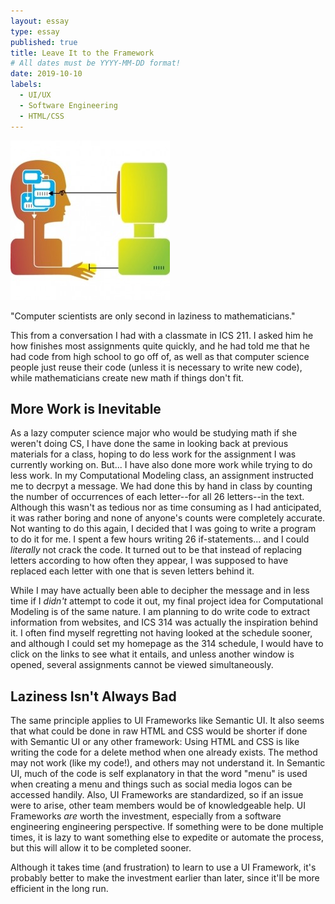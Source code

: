 ```yaml
---
layout: essay
type: essay
published: true
title: Leave It to the Framework
# All dates must be YYYY-MM-DD format!
date: 2019-10-10
labels:
  - UI/UX
  - Software Engineering
  - HTML/CSS
---
```

<img class="ui medium left floated image" src="../images/hci-image.jpg">

"Computer scientists are only second in laziness to mathematicians."
 
This from a conversation I had with a classmate in ICS 211. I asked him he how finishes most assignments quite quickly, and he had told me that he had code from high school to go off of, as well as that computer science people just reuse their code (unless it is necessary to write new code), while mathematicians create new math if things don't fit. 




## More Work is Inevitable
As a lazy computer science major who would be studying math if she weren't doing CS, I have done the same in looking back at previous materials for a class, hoping to do less work for the assignment I was currently working on. But... I have also done more work while trying to do less work. In my Computational Modeling class, an assignment instructed me to decrpyt a message. We had done this by hand in class by counting the number of occurrences of each letter--for all 26 letters--in the text. Although this wasn't as tedious nor as time consuming as I had anticipated, it was rather boring and none of anyone's counts were completely accurate. Not wanting to do this again, I decided that I was going to write a program to do it for me. I spent a few hours writing 26 if-statements... and I could *literally* not crack the code. It turned out to be that instead of replacing letters according to how often they appear, I was supposed to have replaced each letter with one that is seven letters behind it. 

While I may have actually been able to decipher the message and in less time if I *didn't* attempt to code it out, my final project idea for Computational Modeling is of the same nature. I am planning to do write code to extract information from websites, and ICS 314 was actually the inspiration behind it. I often find myself regretting not having looked at the schedule sooner, and although I could set my homepage as the 314 schedule, I would have to click on the links to see what it entails, and unless another window is opened, several assignments cannot be viewed simultaneously.

## Laziness Isn't Always Bad
The same principle applies to UI Frameworks like Semantic UI. It also seems that what could be done in raw HTML and CSS would be shorter if done with Semantic UI or any other framework: Using HTML and CSS is like writing the code for a delete method when one already exists. The method may not work (like my code!), and others may not understand it. In Semantic UI, much of the code is self explanatory in that the word "menu" is used when creating a menu and things such as social media logos can be accessed handily. Also, UI Frameworks are standardized, so if an issue were to arise, other team members would be of knowledgeable help. UI Frameworks *are* worth the investment, especially from a software engineering engineering perspective. If something were to be done multiple times, it is lazy to want something else to expedite or automate the process, but this will allow it to be completed sooner.

Although it takes time (and frustration) to learn to use a UI Framework, it's probably better to make the investment earlier than later, since it'll be more efficient in the long run. 


